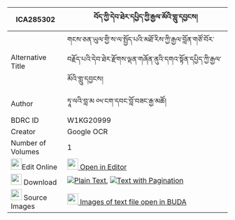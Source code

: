 |ICA285302|བོད་ཀྱི་དེབ་ཐེར་དཔྱིད་ཀྱི་རྒྱལ་མོའི་གླུ་དབྱངས། 
| --- | --- 
|Alternative Title |གངས་ཅན་ཡུལ་གྱི་ས་ལ་སྤྱོད་པའི་མཐོ་རིས་ཀྱི་རྒྱལ་བློན་གཙོ་བོར་བརྗོད་པའི་དེབ་ཐེར་རྫོགས་ལྡན་གཞོན་ནུའི་དགའ་སྟོན་དཔྱིད་ཀྱི་རྒྱལ་མོའི་གླུ་དབྱངས།
|Author| ཏཱ་ལའི་བླ་མ ༠༥་ངག་དབང་བློ་བཟང་རྒྱ་མཚོ།
|BDRC ID | W1KG20999
|Creator | Google OCR
|Number of Volumes| 1
|<img width="25" src="https://img.icons8.com/color/25/000000/edit-property.png">Edit Online| [<img width="25" src="https://avatars.githubusercontent.com/u/45091458?s=200&v=4"> Open in Editor](http://editor.openpecha.org/ICA285302)
|<img width="25" src="https://img.icons8.com/fluent/48/000000/download-2.png"/>  Download | [![](https://img.icons8.com/color/20/000000/txt.png)Plain Text](https://github.com/Openpecha/ICA285302/releases/download/v1/bo_kyi_debter_chi_kyi_gyalmo_i_plain_ICA285302.zip), [![](https://img.icons8.com/color/20/000000/txt.png)Text with Pagination](https://github.com/Openpecha/ICA285302/releases/download/v1/bo_kyi_debter_chi_kyi_gyalmo_i_pages_ICA285302.zip)
|<img width="25" src="https://img.icons8.com/plasticine/100/000000/pictures-folder.png"/>  Source Images | [<img width="25" src="https://library.bdrc.io/icons/BUDA-small.svg"> Images of text file open in BUDA](https://library.bdrc.io/show/bdr:W1KG20999)